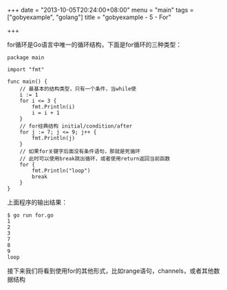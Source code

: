 +++
date = "2013-10-05T20:24:00+08:00"
menu = "main"
tags = ["gobyexample", "golang"]
title = "gobyexample - 5 - For"

+++

for循环是Go语言中唯一的循环结构，下面是for循环的三种类型：

	package main

	import "fmt"

	func main() {
		// 最基本的结构类型，只有一个条件，当while使
		i := 1
		for i <= 3 {
			fmt.Println(i)
			i = i + 1
		}
		// for经典结构 initial/condition/after
		for j := 7; j <= 9; j++ {
			fmt.Println(j)
		}
		// 如果for关键字后面没有条件语句，那就是死循环
		// 此时可以使用break跳出循环，或者使用return返回当前函数
		for {
			fmt.Println("loop")
			break
		}
	}


上面程序的输出结果：

	$ go run for.go
	1
	2
	3
	7
	8
	9
	loop

接下来我们将看到使用for的其他形式，比如range语句，channels，或者其他数据结构
